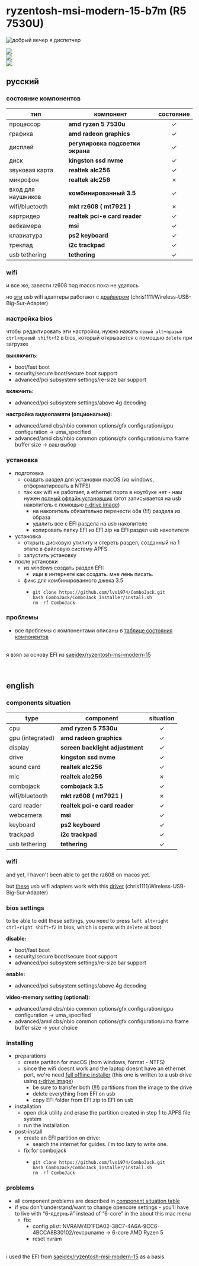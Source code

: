 # ryzentosh-msi-modern-15-b7m (R5 7530U)

![добрый вечер я диспетчер](https://github.com/user-attachments/assets/e5568407-cd6d-449b-b8a8-8741f0deac1a)

<a href="https://drive.google.com/file/d/1bkfjiVjOvsQkADeyKQms7r9SnuctIsxf/view?usp">
  <img src="https://img.shields.io/badge/Sonoma-14.0-5B8266">
</a>
<br>
<a href="https://github.com/acidanthera/OpenCorePkg">
  <img src="https://img.shields.io/badge/OpenCore-0.9.5-4381C1">
</a>
<br>
<a href="https://github.com/saeidex/ryzentosh-msi-modern-15">
  <img src="https://img.shields.io/badge/saeidex-ryzentosh--msi--modern--15-388697">
</a>

## русский

### состояние компонентов
| **тип**            | **компонент**                    | **состояние** |
| ------------------ | -------------------------------- | :-----------: |
| процессор          | **amd ryzen 5 7530u**            |       ✓       |
| графика            | **amd radeon graphics**          |       ✓       |
| дисплей            | **регулировка подсветки экрана** |       ✓       |
| диск               | **kingston ssd nvme**            |       ✓       |
| звуковая карта     | **realtek alc256**               |       ✓       |
| микрофон           | **realtek alc256**               |       ✗       |
| вход для наушников | **комбинированный 3.5**          |       ✓       |
| wifi/bluetooth     | **mkt rz608 ( mt7921 )**         |       ✗       |
| картридер          | **realtek pci-e card reader**    |       ✓       |
| вебкамера          | **msi**                          |       ✓       |
| клавиатура         | **ps2 keyboard**                 |       ✓       |
| трекпад            | **i2c trackpad**                 |       ✓       |
| usb tethering      | **tethering**                    |       ✓       |


### wifi
и все же, завести rz608 под macos пока не удалось

но <a href="https://github.com/chris1111/Wireless-USB-Big-Sur-Adapter#%EF%B8%8E---known-working-and-testing-adapter">эти</a> usb wifi адаптеры работают с <a href="https://github.com/chris1111/Wireless-USB-Big-Sur-Adapter/releases/download/V18/Wireless.USB.Big.Sur.Adapter-V18.zip">драйвером</a> (chris1111/Wireless-USB-Big-Sur-Adapter)


### настройка bios
чтобы редактировать эти настройки, нужно нажать `левый alt+правый ctrl+правый shift+f2` в bios, который открывается с помощью `delete` при загрузке

**выключить:**

- boot/fast boot
- security/secure boot/secure boot support
- advanced/pci subsystem settings/re-size bar support

**включить:**

- advanced/pci subsystem settings/above 4g decoding

**настройка видеопамяти (опционально):**

- advanced/amd cbs/nbio common options/gfx configuration/igpu configuration -> uma_specified
- advanced/amd cbs/nbio common options/gfx configuration/uma frame buffer size -> ваш выбор

### установка
* подготовка
  + создать раздел для установки macOS (из windows, отформатировать в NTFS)
  + так как wifi не работает, а ethernet порта в ноутбуке нет - нам нужен <a href="https://drive.google.com/file/d/1bkfjiVjOvsQkADeyKQms7r9SnuctIsxf/view?usp">полный офлайн установщик</a>  (этот записывается на usb накопитель с помощью <a href="https://www.drive-image.com/downloads/RDriveImage7.exe">r-drive image</a>)
    - на накопитель обязательно перенести оба (!!!) раздела из образа
    - удалить все с EFI раздела на usb накопителе
    - копировать папку EFI из EFI.zip на EFI раздел usb накопителя
* установка
  + открыть дисковую утилиту и стереть раздел, созданный на 1 этапе в файловую систему APFS
  + запустить установку
* после установки
  + из windows создать раздел EFI:
    - ищи в интернете как создать. мне лень писать.
  + фикс для комбинированного джека 3.5
    - ```
      git clone https://github.com/lvs1974/ComboJack.git
      bash ComboJack/ComboJack_Installer/install.sh
      rm -rf ComboJack
      ```

### проблемы
- все проблемы с компонентами описаны в [таблице состояния компонентов](#состояние-компонентов)

<br>
я взял за основу EFI из <a href="https://github.com/saeidex/ryzentosh-msi-modern-15">saeidex/ryzentosh-msi-modern-15</a>

<br>
<br>
<br>

## english

### components situation
| **type**           | **component**                    | **situation** |
| ------------------ | -------------------------------- | :-----------: |
| cpu                | **amd ryzen 5 7530u**            |       ✓       |
| gpu (integrated)   | **amd radeon graphics**          |       ✓       |
| display            | **screen backlight adjustment**  |       ✓       |
| drive              | **kingston ssd nvme**            |       ✓       |
| sound card         | **realtek alc256**               |       ✓       |
| mic                | **realtek alc256**               |       ✗       |
| combojack          | **combojack 3.5**                |       ✓       |
| wifi/bluetooth     | **mkt rz608 ( mt7921 )**         |       ✗       |
| card reader        | **realtek pci-e card reader**    |       ✓       |
| webcamera          | **msi**                          |       ✓       |
| keyboard           | **ps2 keyboard**                 |       ✓       |
| trackpad           | **i2c trackpad**                 |       ✓       |
| usb tethering      | **tethering**                    |       ✓       |


### wifi
and yet, I haven't been able to get the rz608 on macos yet.

but <a href="https://github.com/chris1111/Wireless-USB-Big-Sur-Adapter#%EF%B8%8E---known-working-and-testing-adapter">these</a> usb wifi adapters work with this <a href="https://github.com/chris1111/Wireless-USB-Big-Sur-Adapter/releases/download/V18/Wireless.USB.Big.Sur.Adapter-V18.zip">driver</a> (chris1111/Wireless-USB-Big-Sur-Adapter)


### bios settings
to be able to edit these settings, you need to press `left alt+right ctrl+right shift+f2` in bios, which is opens with `delete` at boot

**disable:**

- boot/fast boot
- security/secure boot/secure boot support
- advanced/pci subsystem settings/re-size bar support

**enable:**

- advanced/pci subsystem settings/above 4g decoding

**video-memory setting (optional):**

- advanced/amd cbs/nbio common options/gfx configuration/igpu configuration -> uma_specified
- advanced/amd cbs/nbio common options/gfx configuration/uma frame buffer size -> your choice

### installing
* preparations
  + create partiton for macOS (from windows, format - NTFS)
  + since the wifi doesnt work and the laptop doesnt have an ethernet port, we're need <a href="https://drive.google.com/file/d/1bkfjiVjOvsQkADeyKQms7r9SnuctIsxf/view?usp">full offline installer</a>  (this one is written to a usb drive using <a href="https://www.drive-image.com/downloads/RDriveImage7.exe">r-drive image</a>)
    - be sure to transfer both (!!!) partitions from the image to the drive
    - delete everything from EFI on usb
    - copy EFI folder from EFI.zip to EFI on usb
* installation
  + open disk utility and erase the partition created in step 1 to APFS file system
  + run the installation
* post-install
  + create an EFI partition on drive:
    - search the internet for guides. i'm too lazy to write one.
  + fix for combojack
    - ```
      git clone https://github.com/lvs1974/ComboJack.git
      bash ComboJack/ComboJack_Installer/install.sh
      rm -rf ComboJack
      ```

### problems
- all component problems are described in [component situation table](#components-situation)
- if you don't understand/want to change opencore settings - you'll have to live with “6-ядерный” instead of “6-core” in the about this mac menu
  + fix:
    - config.plist: NVRAM/4D1FDA02-38C7-4A6A-9CC6-4BCCA8B30102/revcpuname -> 6-core AMD Ryzen 5
    - reset nvram
  
<br>
i used the EFI from <a href="https://github.com/saeidex/ryzentosh-msi-modern-15">saeidex/ryzentosh-msi-modern-15</a> as a basis
